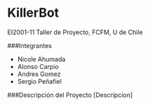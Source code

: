 KillerBot
====
EI2001-11 Taller de Proyecto, FCFM, U de Chile

###Integrantes
* Nicole Ahumada
* Alonso Carpio 
* Andres Gomez 
* Sergio Peñafiel

###Descripción del Proyecto
[Descripcion]

